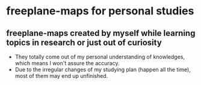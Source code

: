 # freeplane-maps for personal studies
## freeplane-maps created by myself while learning topics in research or just out of curiosity
* They totally come out of my personal understanding of knowledges, which means I won't assure the accuracy.  
* Due to the irregular changes of my studying plan (happen all the time), most of them may end up unfinished.
